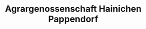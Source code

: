 ---
title: "Agrargenossenschaft Hainichen Pappendorf"
url: /hainichen/agrargenossenschaft-hainichen-pappendorf/
shop: Dorfladen
---